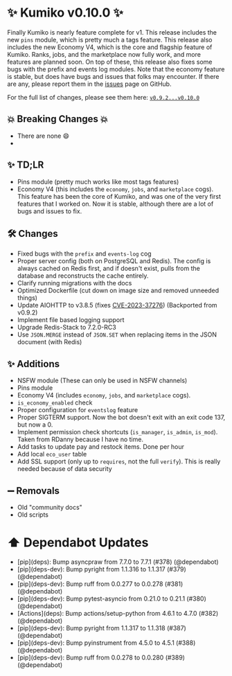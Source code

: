 # ✨ Kumiko v0.10.0 ✨

Finally Kumiko is nearly feature complete for v1. This release includes the new `pins` module, which is pretty much a tags feature. This release also includes the new Economy V4, which is the core and flagship feature of Kumiko. Ranks, jobs, and the marketplace now fully work, and more features are planned soon. On top of these, this release also fixes some bugs with the prefix and events log modules. Note that the economy feature is stable, but does have bugs and issues that folks may encounter. If there are any, please report them in the [issues](https://github.com/No767/Kumiko/issues) page on GitHub.

For the full list of changes, please see them here: [`v0.9.2...v0.10.0`](https://github.com/No767/Kumiko/compare/v0.9.2...v0.10.0)

## :boom: Breaking Changes :boom:

- There are none :smile:
- 
## ✨ TD;LR

- Pins module (pretty much works like most tags features)
- Economy V4 (this includes the `economy`, `jobs`, and `marketplace` cogs). This feature has been the core of Kumiko, and was one of the very first features that I worked on. Now it is stable, although there are a lot of bugs and issues to fix.

## 🛠️ Changes

- Fixed bugs with the `prefix` and `events-log` cog
- Proper server config (both on PostgreSQL and Redis). The config is always cached on Redis first, and if doesn't exist, pulls from the database and reconstructs the cache entirely.
- Clarify running migrations with the docs
- Optimized Dockerfile (cut down on image size and removed unneeded things)
- Update AIOHTTP to v3.8.5 (fixes [CVE-2023-37276](https://nvd.nist.gov/vuln/detail/CVE-2023-37276)) (Backported from v0.9.2)
- Implement file based logging support
- Upgrade Redis-Stack to 7.2.0-RC3
- Use `JSON.MERGE` instead of `JSON.SET` when replacing items in the JSON document (with Redis)

## ✨ Additions

- NSFW module (These can only be used in NSFW channels)
- Pins module
- Economy V4 (includes `economy`, `jobs`, and `marketplace` cogs).
- `is_economy_enabled` check
- Proper configuration for `eventslog` feature
- Proper SIGTERM support. Now the bot doesn't exit with an exit code 137, but now a 0.
- Implement permission check shortcuts (`is_manager`, `is_admin`, `is_mod`). Taken from RDanny because I have no time.
- Add tasks to update pay and restock items. Done per hour
- Add local `eco_user` table 
- Add SSL support (only up to `requires`, not the full `verify`). This is really needed because of data security

## ➖ Removals
- Old "community docs"
- Old scripts

# ⬆️ Dependabot Updates

- \[pip](deps)\: Bump asyncpraw from 7.7.0 to 7.7.1 (#378) (@dependabot)
- \[pip](deps-dev)\: Bump pyright from 1.1.316 to 1.1.317 (#379) (@dependabot)
- \[pip](deps-dev)\: Bump ruff from 0.0.277 to 0.0.278 (#381) (@dependabot)
- \[pip](deps-dev)\: Bump pytest-asyncio from 0.21.0 to 0.21.1 (#380) (@dependabot)
- \[Actions](deps)\: Bump actions/setup-python from 4.6.1 to 4.7.0 (#382) (@dependabot)
- \[pip](deps-dev)\: Bump pyright from 1.1.317 to 1.1.318 (#387) (@dependabot)
- \[pip](deps-dev)\: Bump pyinstrument from 4.5.0 to 4.5.1 (#388) (@dependabot)
- \[pip](deps-dev)\: Bump ruff from 0.0.278 to 0.0.280 (#389) (@dependabot)
